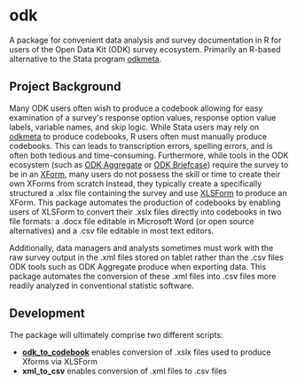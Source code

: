 # odk

A package for convenient data analysis and survey documentation in R for users of the Open Data Kit (ODK) survey ecosystem. Primarily an R-based alternative to the Stata program [odkmeta](https://github.com/PovertyAction/odkmeta).

## Project Background

Many ODK users often wish to produce a codebook allowing for easy examination of a survey's response option values, response option value labels, variable names, and skip logic. While Stata users may rely on [odkmeta](https://github.com/PovertyAction/odkmeta) to produce codebooks, R users often must manually produce codebooks. This can leads to transcription errors, spelling errors, and is often both tedious and time-consuming. Furthermore, while tools in the ODK ecosystem (such as [ODK Aggregate](https://opendatakit.org/use/aggregate/) or [ODK Briefcase](https://opendatakit.org/use/briefcase/)) require the survey to be in an [XForm](https://en.wikipedia.org/wiki/XForms), many users do not possess the skill or time to create their own XForms from scratch Instead, they typically create a specifically structured a .xlsx file containing the survey and use [XLSForm](http://xlsform.org/) to produce an XForm. This package automates the production of codebooks by enabling users of XLSForm to convert their .xslx files directly into codebooks in two file formats: a .docx file editable in Microsoft Word (or open source alternatives) and a .csv file editable in most text editors.

Additionally, data managers and analysts sometimes must work with the raw survey output in the .xml files stored on tablet rather than the .csv files ODK tools such as ODK Aggregate produce when exporting data. This package automates the conversion of these .xml files into .csv files more readily analyzed in conventional statistic software.

## Development

The package will ultimately comprise two different scripts:

- [**odk_to_codebook**](odk/src/odk_to_codebook.R) enables conversion of .xslx files used to produce Xforms via XLSForm
- **xml_to_csv** enables conversion of .xml files to .csv files
